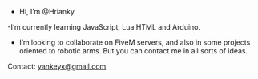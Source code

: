 - Hi, I’m @Hrianky

-I’m currently learning JavaScript, Lua HTML and Arduino.

- I’m looking to collaborate on FiveM servers, and also in some projects oriented to robotic arms. But you can contact me in all sorts of ideas.



Contact: yankeyx@gmail.com



